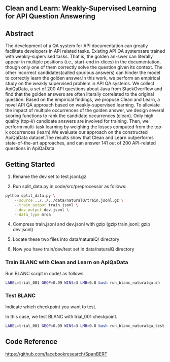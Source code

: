## Clean and Learn: Weakly-Supervised Learning for API Question Answering


## Abstract

The development of a QA system for API documentation can greatly facilitate developers in API related tasks. Existing API QA systemsare trained with weakly-supervised tasks. That is, the golden an-swer can literally appear in multiple positions (i.e., start-end in-dices) in the documentation, though only one of them correctly solve the question given its context. The other incorrect candidates(called spurious answers) can hinder the model to correctly learn the golden answer.In this work, we perform an empirical study on the weakly supervised problem in API QA systems. We collect ApiQaData, a set of 200 API questions about Java from StackOverflow and find that the golden answers are often literally correlated to the original question. Based on the empirical findings, we propose Clean and Learn, a novel API QA approach based on weakly-supervised learning. To alleviate the impact of multiple occurrences of the golden answer, we design several scoring functions to rank the candidate occurrences (clean). Only high quality (top-𝑘) candidate answers are involved for training. Then, we perform multi-task learning by weighing the losses computed from the top-k occurrences (learn).We evaluate our approach on the constructed ApiQaData dataset.The results show that Clean and Learn outperforms state-of-the-art approaches, and can answer 141 out of 200 API-related questions in ApiQaData


## Getting Started

1. Rename the dev set to test.jsonl.gz

2. Run split_data.py in code/src/preprocessor as follows:

```bash
python split_data.py \
    --source ../../../data/naturalQ/train.jsonl.gz \
    --train_output train.jsonl \
    --dev_output dev.jsonl \
    --data_type mrqa
```

4. Compress train.jsonl and dev.jsonl with gzip (gzip train.jsonl; gzip dev.jsonl)

5. Locate these two files into data/naturalQ/ directory

6. Now you have train/dev/test set in data/naturalQ directory


### Train BLANC with Clean and Learn on ApiQaData

Run BLANC script in code/ as follows:

```bash
LABEL=trial_001 GEOP=0.99 WINS=3 LMB=0.8 bash run_blanc_naturalqa.sh
```

### Test BLANC

Indicate which checkpoint you want to test.

In this case, we test BLANC with trial_001 checkpoint.

```bash
LABEL=trial_001 GEOP=0.99 WINS=3 LMB=0.8 bash run_blanc_naturalqa_test.sh
```

## Code Reference

https://github.com/facebookresearch/SpanBERT
